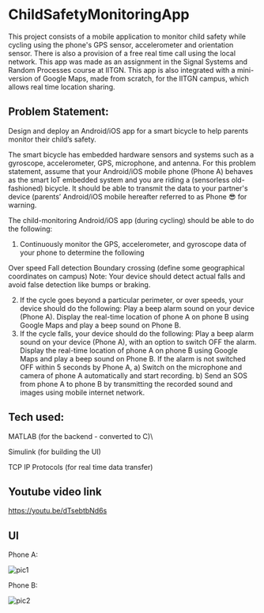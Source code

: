 # ChildSafetyMonitoringApp
This project consists of a mobile application to monitor child safety while cycling using the phone's GPS sensor, accelerometer and orientation sensor. There is also a provision of a free real time call using the local network. This app was made as an assignment in the Signal Systems and Random Processes course at IITGN. This app is also integrated with a mini-version of Google Maps, made from scratch, for the IITGN campus, which allows real time location sharing.

## Problem Statement:
Design and deploy an Android/iOS app for a smart bicycle to help parents monitor their child’s safety.

The smart bicycle has embedded hardware sensors and systems such as a gyroscope, accelerometer, GPS, microphone, and antenna. For this problem statement, assume that your Android/iOS mobile phone (Phone A)  behaves as the smart IoT embedded system and you are riding a (sensorless old-fashioned) bicycle. It should be able to transmit the data to your partner's device (parents’ Android/iOS mobile hereafter referred to as Phone 😎 for warning.

The child-monitoring Android/iOS app (during cycling) should be able to do the following:

1. Continuously monitor the GPS, accelerometer, and gyroscope data of your phone to determine the following

Over speed
Fall detection
Boundary crossing (define some geographical coordinates on campus)
Note: Your device should detect actual falls and avoid false detection like bumps or braking.

2. If the cycle goes beyond a particular perimeter, or over speeds, your device should do the following:
Play a beep alarm sound on your device (Phone A).
Display the real-time location of phone A on phone B using Google Maps and play a beep sound on Phone B.
3. If the cycle falls, your device should do the following:
Play a beep alarm sound on your device (Phone A), with an option to switch OFF the alarm.
Display the real-time location of phone A on phone B using Google Maps and play a beep sound on Phone B.
If the alarm is not switched OFF within 5 seconds by Phone A, a) Switch on the microphone and camera of phone A automatically and start recording. b) Send an SOS from phone A to phone B by transmitting the recorded sound and images using mobile internet network. 

## Tech used:

MATLAB (for the backend - converted to C)\

Simulink (for building the UI)

TCP IP Protocols (for real time data transfer)

## Youtube video link

https://youtu.be/dTsebtbNd6s

## UI

Phone A:

![pic1](https://github.com/Kishan-Ved/ChildSafetyMonitoringApp/assets/124593234/811678f8-ed99-48b5-9266-f9b40c47f931)

Phone B:

![pic2](https://github.com/Kishan-Ved/ChildSafetyMonitoringApp/assets/124593234/fac1bc80-becc-4708-b032-4e9882c2be8e)
